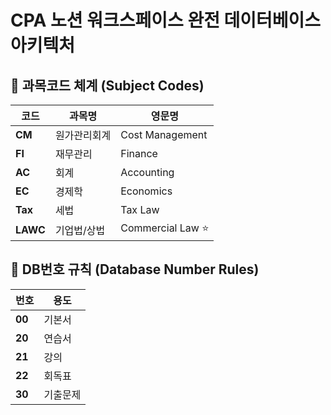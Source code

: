 # CPA 노션 워크스페이스 완전 데이터베이스 아키텍처

## 🎯 과목코드 체계 (Subject Codes)

| 코드 | 과목명 | 영문명 |
|------|--------|--------|
| **CM** | 원가관리회계 | Cost Management |
| **FI** | 재무관리 | Finance |
| **AC** | 회계 | Accounting |
| **EC** | 경제학 | Economics |
| **Tax** | 세법 | Tax Law |
| **LAWC** | 기업법/상법 | Commercial Law ⭐|

## 📖 DB번호 규칙 (Database Number Rules)

| 번호 | 용도 |
|------|------|
| **00** | 기본서 |
| **20** | 연습서 |
| **21** | 강의 |
| **22** | 회독표 |
| **30** | 기출문제 |
